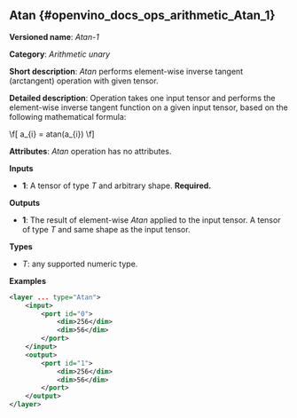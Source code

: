 ## Atan <a name="Atan"></a> {#openvino_docs_ops_arithmetic_Atan_1}

**Versioned name**: *Atan-1*

**Category**: *Arithmetic unary*

**Short description**: *Atan* performs element-wise inverse tangent (arctangent) operation with given tensor.

**Detailed description**:  Operation takes one input tensor and performs the element-wise inverse tangent function on a given input tensor, based on the following mathematical formula:

\f[
a_{i} = atan(a_{i})
\f]

**Attributes**: *Atan* operation has no attributes.

**Inputs**

* **1**: A tensor of type *T* and arbitrary shape. **Required.**

**Outputs**

* **1**: The result of element-wise *Atan* applied to the input tensor. A tensor of type *T* and same shape as the input tensor.

**Types**

* *T*: any supported numeric type.

**Examples**

```xml
<layer ... type="Atan">
    <input>
        <port id="0">
            <dim>256</dim>
            <dim>56</dim>
        </port>
    </input>
    <output>
        <port id="1">
            <dim>256</dim>
            <dim>56</dim>
        </port>
    </output>
</layer>
```
